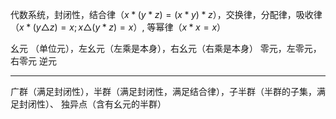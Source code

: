 代数系统，封闭性，结合律（$x*(y*z)=(x*y)*z$），交换律，分配律，吸收律（$x*(y\triangle z)=x; x\triangle (y*z)=x$）, 等幂律（$x*x=x$）

幺元 （单位元），左幺元（左乘是本身），右幺元（右乘是本身）
零元，左零元，右零元
逆元

---
广群（满足封闭性），半群（满足封闭性，满足结合律），子半群（半群的子集，满足封闭性）、
独异点（含有幺元的半群）